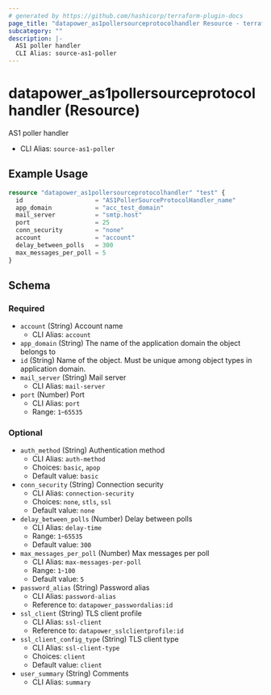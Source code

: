 ```yaml
---
# generated by https://github.com/hashicorp/terraform-plugin-docs
page_title: "datapower_as1pollersourceprotocolhandler Resource - terraform-provider-datapower"
subcategory: ""
description: |-
  AS1 poller handler
  CLI Alias: source-as1-poller
---
```


# datapower_as1pollersourceprotocolhandler (Resource)

AS1 poller handler
  - CLI Alias: `source-as1-poller`

## Example Usage

```terraform
resource "datapower_as1pollersourceprotocolhandler" "test" {
  id                    = "AS1PollerSourceProtocolHandler_name"
  app_domain            = "acc_test_domain"
  mail_server           = "smtp.host"
  port                  = 25
  conn_security         = "none"
  account               = "account"
  delay_between_polls   = 300
  max_messages_per_poll = 5
}
```

<!-- schema generated by tfplugindocs -->
## Schema

### Required

- `account` (String) Account name
  - CLI Alias: `account`
- `app_domain` (String) The name of the application domain the object belongs to
- `id` (String) Name of the object. Must be unique among object types in application domain.
- `mail_server` (String) Mail server
  - CLI Alias: `mail-server`
- `port` (Number) Port
  - CLI Alias: `port`
  - Range: `1`-`65535`

### Optional

- `auth_method` (String) Authentication method
  - CLI Alias: `auth-method`
  - Choices: `basic`, `apop`
  - Default value: `basic`
- `conn_security` (String) Connection security
  - CLI Alias: `connection-security`
  - Choices: `none`, `stls`, `ssl`
  - Default value: `none`
- `delay_between_polls` (Number) Delay between polls
  - CLI Alias: `delay-time`
  - Range: `1`-`65535`
  - Default value: `300`
- `max_messages_per_poll` (Number) Max messages per poll
  - CLI Alias: `max-messages-per-poll`
  - Range: `1`-`100`
  - Default value: `5`
- `password_alias` (String) Password alias
  - CLI Alias: `password-alias`
  - Reference to: `datapower_passwordalias:id`
- `ssl_client` (String) TLS client profile
  - CLI Alias: `ssl-client`
  - Reference to: `datapower_sslclientprofile:id`
- `ssl_client_config_type` (String) TLS client type
  - CLI Alias: `ssl-client-type`
  - Choices: `client`
  - Default value: `client`
- `user_summary` (String) Comments
  - CLI Alias: `summary`
